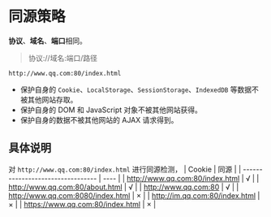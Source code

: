 # 同源策略

**协议**、**域名**、**端口**相同。

> 协议://域名:端口/路径

```
http://www.qq.com:80/index.html
```

- 保护自身的 `Cookie`、`LocalStorage`、`SessionStorage`、`IndexedDB` 等数据不被其他网站存取。
- 保护自身的 DOM 和 JavaScript 对象不被其他网站获得。
- 保护自身的数据不被其他网站的 AJAX 请求得到。

## 具体说明

对 `http://www.qq.com:80/index.html` 进行同源检测，
| Cookie | 同源 |
| --------------------------------- | ---- |
| http://www.qq.com:80/index.html | √ |
| http://www.qq.com:80/about.html | √ |
| http://www.qq.com:80 | √ |
| http://www.qq.com:8080/index.html | × |
| http://im.qq.com:80/index.html | × |
| https://www.qq.com:80/index.html | × |
